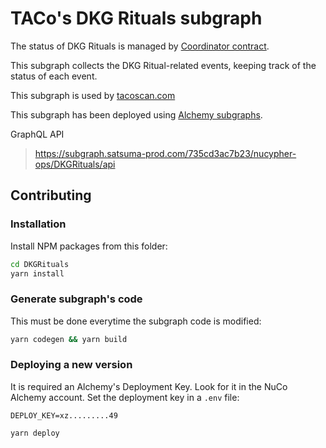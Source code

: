 # TACo's DKG Rituals subgraph

The status of DKG Rituals is managed by
[Coordinator contract](https://polygonscan.com/address/0xe74259e3dafe30baa8700238e324b47ac98fe755).

This subgraph collects the DKG Ritual-related events, keeping track of the status of each event.

This subgraph is used by [tacoscan.com](https://tacoscan.com/)

This subgraph has been deployed using [Alchemy subgraphs](https://subgraphs.alchemy.com/).

GraphQL API

> https://subgraph.satsuma-prod.com/735cd3ac7b23/nucypher-ops/DKGRituals/api

## Contributing
### Installation
Install NPM packages from this folder:

```bash
cd DKGRituals
yarn install
```

### Generate subgraph's code
This must be done everytime the subgraph code is modified:

```bash
yarn codegen && yarn build
```

### Deploying a new version
It is required an Alchemy's Deployment Key. Look for it in the NuCo Alchemy account.
Set the deployment key in a `.env` file:

```dotenv
DEPLOY_KEY=xz.........49
```

```bash
yarn deploy
```
